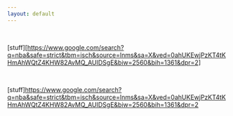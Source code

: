 ```yaml
---
layout: default
---
```




<br>

[stuff][https://www.google.com/search?q=nba&safe=strict&tbm=isch&source=lnms&sa=X&ved=0ahUKEwjPzKT4tKHmAhWQtZ4KHW82AvMQ_AUIDSgE&biw=2560&bih=1361&dpr=2]


<br>

[stuff]https://www.google.com/search?q=nba&safe=strict&tbm=isch&source=lnms&sa=X&ved=0ahUKEwjPzKT4tKHmAhWQtZ4KHW82AvMQ_AUIDSgE&biw=2560&bih=1361&dpr=2
